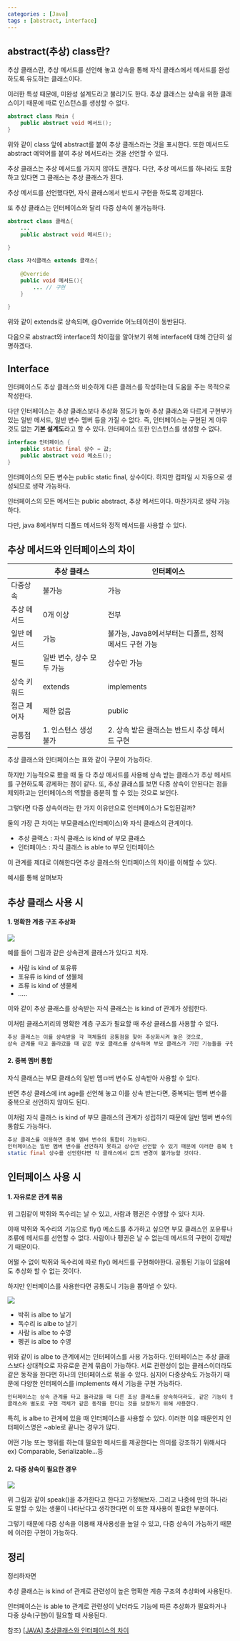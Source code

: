```yaml
---
categories : [Java]
tags : [abstract, interface]
---
```


## abstract(추상) class란?

추상 클래스란, 추상 메서드를 선언해 놓고 상속을 통해 자식 클래스에서 메서드를 완성하도록 유도하는 클래스이다.

이러한 특성 때문에, 미완성 설계도라고 불리기도 한다. 추상 클래스는 상속을 위한 클래스이기 때문에 따로 인스턴스를 생성할 수 없다.

```java
abstract class Main {
    public abstract void 메서드();
}
```

위와 같이 class 앞에 abstract를 붙여 추상 클래스라는 것을 표시한다. 또한 메서드도  abstract 예약어를 붙여 추상 메서드라는 것을 선언할 수 있다.

추상 클래스는 추상 메서드를 가지지 않아도 괜찮다. 다만, 추상 메서드를 하나라도 포함하고 있다면 그 클래스는 추상 클래스가 된다.

추상 메서드를 선언했다면, 자식 클래스에서 반드시 구현을 하도록 강제된다.

또 추상 클래스는 인터페이스와 달리 다중 상속이 불가능하다.

```java
abstract class 클래스{
	...
    public abstract void 메서드();
    
}

class 자식클래스 extends 클래스{
	
    @Override
    public void 메서드(){
    	... // 구현
    }
   
}
```

위와 같이 extends로 상속되며, @Override 어노테이션이 동반된다.

다음으로 abstract와 interface의 차이점을 알아보기 위해 interface에 대해 간단히 설명하겠다.

## Interface

인터페이스도 추상 클래스와 비슷하게 다른 클래스를 작성하는데 도움을 주는 목적으로 작성한다.

다만 인터페이스는 추상 클래스보다 추상화 정도가 높아 추상 클래스와 다르게 구현부가 있는 일반 메서드, 일반 변수 멤버 등을 가질 수 없다. 즉, 인터페이스는 구현된 게 아무것도 없는 **기본 설계도**라고 할 수 있다. 인터페이스 또한 인스턴스를 생성할 수 없다.

```java
interface 인터페이스 {
    public static final 상수 = 값;
    public abstract void 메소드();
}
```

인터페이스의 모든 변수는 public static final, 상수이다. 하지만 컴파일 시 자동으로 생성되므로 생략 가능하다.

인터페이스의 모든 메서드는 public abstract, 추상 메서드이다. 마찬가지로 생략 가능하다.

다만, java 8에서부터 디폴드 메서드와 정적 메서드를 사용할 수 있다.

## 추상 메서드와 인터페이스의 차이

|             | 추상 클래스               | 인터페이스                                            |
| ----------- | ------------------------- | ----------------------------------------------------- |
| 다중상속    | 불가능                    | 가능                                                  |
| 추상 메서드 | 0개 이상                  | 전부                                                  |
| 일반 메서드 | 가능                      | 불가능, Java8에서부터는 디폴트, 정적 메서드 구현 가능 |
| 필드        | 일반 변수, 상수 모두 가능 | 상수만 가능                                           |
| 상속 키워드 | extends                   | implements                                            |
| 접근 제어자 | 제한 없음                 | public                                                |
| 공통점      | 1. 인스턴스 생성 불가     | 2. 상속 받은 클래스는 반드시 추상 메서드 구현         |

추상 클래스와 인터페이스는 표와 같이 구분이 가능하다. 

하지만 기능적으로 봤을 때 둘 다 추상 메서드를 사용해 상속 받는 클래스가 추상 메서드를 구현하도록 강제하는 점이 같다. 또, 추상 클래스를 보면 다중 상속이 안된다는 점을 제외하고는 인터페이스의 역할을 충분히 할 수 있는 것으로 보인다.

그렇다면 다중 상속이라는 한 가지 이유만으로 인터페이스가 도입된걸까?

둘의 가장 큰 차이는 부모클래스(인터페이스)와 자식 클래스의 관계이다.

- 추상 클랙스 : 자식 클래스 is kind of 부모 클래스
- 인터페이스 : 자식 클래스 is able to 부모 인터페이스

이 관계를 제대로 이해한다면 추상 클래스와 인터페이스의 차이를 이해할 수 있다.

예시를 통해 살펴보자

## 추상 클래스 사용 시

#### 1. 명확한 계층 구조 추상화

![](https://blog.kakaocdn.net/dn/2pOt3/btrV6bZe0PE/LfVAWC4fBwDtCGbWuBrGW1/img.png)

예를 들어 그림과 같은 상속관계 클래스가 있다고 치자.

- 사람 is kind of 포유류 
- 포유류 is kind of 생물체
- 조류 is kind of 생물체
- .....

이와 같이 추상 클래스를 상속받는 자식 클래스는 is kind of 관계가 성립한다.

이처럼 클래스끼리의 명확한 계층 구조가 필요할 때 추상 클래스를 사용할 수 있다.

```java
추상 클래스는 이를 상속받을 각 객체들의 공통점을 찾아 추상화시켜 놓은 것으로, 
상속 관계를 타고 올라갔을 때 같은 부모 클래스를 상속하며 부모 클래스가 가진 기능들을 구현해야 할 경우 사용한다.
```

#### 2. 중복 멤버 통합

자식 클래스는 부모 클래스의 일반 멤ㅁ버 변수도 상속받아 사용할 수 있다.

반면 추상 클래스에 int age를 선언해 놓고 이를 상속 받는다면, 중복되는 멤버 변수를 중복으로 선언하지 않아도 된다.

이처럼 자식 클래스 is kind of 부모 클래스의 관계가 성립하기 때문에 일반 멤버 변수의 통합도 가능하다.

```java
추상 클래스를 이용하면 중복 멤버 변수의 통합이 가능하다. 
인터페이스는 일반 멤버 변수를 선언하지 못하고 상수만 선언할 수 있기 때문에 이러한 중복 멤버 변수의 통합이 불가능하다. 
static final 상수를 선언한다면 각 클래스에서 값의 변경이 불가능할 것이다.
```

## 인터페이스 사용 시

#### 1. 자유로운 관계 묶음

위 그림같이 박쥐와 독수리는 날 수 있고, 사람과 펭귄은 수영할 수 있다 치자.

이때 박쥐와 독수리의 기능으로 fly() 메소드를 추가하고 싶으면 부모 클래스인 포유류나 조류에 메서드를 선언할 수 없다. 사람이나 펭귄은 날 수 없는데 메서드의 구현이 강제받기 때문이다.

어쩔 수 없이 박쥐와 독수리에 따로 fly() 메서드를 구현해야한다. 공통된 기능이 있음에도 추상화 할 수 없는 것이다.

하지만 인터페이스를 사용한다면 공통도니 기능을 뽑아낼 수 있다.

![](https://blog.kakaocdn.net/dn/bbVc8J/btrV5BjRqyt/h0pxWjESUQUusK6bchpek1/img.png)

- 박쥐 is albe to 날기
- 독수리 is albe to 날기
- 사람 is albe to 수영
- 펭귄 is albe to 수영

위와 같이 is albe to 관계에서는 인터페이스를 사용 가능하다. 인터페이스는 추상 클래스보다 상대적으로 자유로운 관계 묶음이 가능하다. 서로 관련성이 없는 클래스이더라도 같은 동작을 한다면 하나의 인터페이스로 묶을 수 있다. 심지어 다중상속도 가능하기 때문에 다양한 인터페이스를 implements 해서 기능을 구현 가능하다.

```java
인터페이스는 상속 관계를 타고 올라갔을 때 다른 조상 클래스를 상속하더라도, 같은 기능이 필요할 경우 사용한다.
클래스와 별도로 구현 객체가 같은 동작을 한다는 것을 보장하기 위해 사용한다.
```

특히, is albe to 관계에 있을 때 인터페이스를 사용할 수 있다. 이러한 이유 때문인지 인터페이스명은 ~able로 끝나는 경우가 많다. 

어떤 기능 또는 행위를 하는데 필요한 메서드를 제공한다는 의미를 강조하기 위해서다 ex) Comparable, Serializable...등

#### 2. 다중 상속이 필요한 경우 

![](https://blog.kakaocdn.net/dn/bgcSEx/btrV3y2x10t/MkfZ1cyeVDpf26FJpFIj2k/img.png)

위 그림과 같이 speak()을 추가한다고 한다고 가정해보자. 그리고 나중에 만의 하나라도 말할 수 있는 생물이 나타난다고 생각한다면 이 또한 재사용이 필요한 부분이다.

그렇기 때문에 다중 상속을 이용해 재사용성을 높일 수 있고, 다중 상속이 가능하기 때문에 이러한 구현이 가능하다.

## 정리

정리하자면 

추상 클래스는 is kind of 관계로 관련성이 높은 명확한 계층 구조의 추상화에 사용된다.

인터페이스는 is able to 관계로 관련성이 낮더라도 기능에 따른 추상화가 필요하거나 다중 상속(구현)이 필요할 때 사용된다.





참조) [[JAVA] 추상클래스와 인터페이스의 차이](https://code-lab1.tistory.com/287)